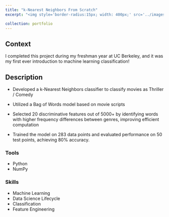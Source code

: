 ```yaml
---
title: "k-Nearest Neighbors From Scratch"
excerpt: "<img style='border-radius:15px; width: 400px;' src='../images/k_nn.png'>"

collection: portfolio
---
```


## Context 

I completed this project during my freshman year at UC Berkeley, and it was my first ever introduction to machine learning classification! 

## Description 
* Developed a k-Nearest Neighbors classifier to classify movies as Thriller / Comedy

* Utilized a Bag of Words model based on movie scripts

* Selected 20 discriminative features out of 5000+ by identifying words with higher frequency differences between genres, improving efficient computation

* Trained the model on 283 data points and evaluated performance on 50 test points, achieving 80% accuracy.

### Tools
* Python 
* NumPy

### Skills
* Machine Learning 
* Data Science Lifecycle
* Classification 
* Feature Engineering